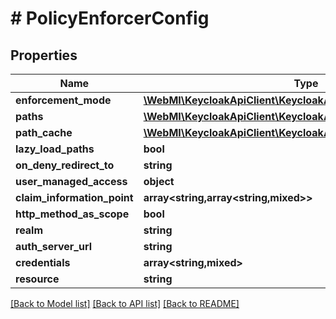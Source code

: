 # # PolicyEnforcerConfig

## Properties

Name | Type | Description | Notes
------------ | ------------- | ------------- | -------------
**enforcement_mode** | [**\WebMI\KeycloakApiClient\KeycloakApi\Model\EnforcementMode**](EnforcementMode.md) |  | [optional]
**paths** | [**\WebMI\KeycloakApiClient\KeycloakApi\Model\PathConfig[]**](PathConfig.md) |  | [optional]
**path_cache** | [**\WebMI\KeycloakApiClient\KeycloakApi\Model\PathCacheConfig**](PathCacheConfig.md) |  | [optional]
**lazy_load_paths** | **bool** |  | [optional]
**on_deny_redirect_to** | **string** |  | [optional]
**user_managed_access** | **object** |  | [optional]
**claim_information_point** | **array<string,array<string,mixed>>** |  | [optional]
**http_method_as_scope** | **bool** |  | [optional]
**realm** | **string** |  | [optional]
**auth_server_url** | **string** |  | [optional]
**credentials** | **array<string,mixed>** |  | [optional]
**resource** | **string** |  | [optional]

[[Back to Model list]](../../README.md#models) [[Back to API list]](../../README.md#endpoints) [[Back to README]](../../README.md)
